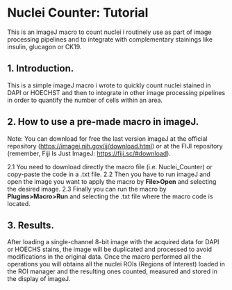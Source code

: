 # **Nuclei Counter: Tutorial**

This is an imageJ macro to count nuclei i routinely use as part of image processing pipelines and to integrate with complementary stainings like insulin, glucagon or CK19.


## **1. Introduction.**
This is a simple imageJ macro i wrote to quickly count nuclei stained in DAPI or HOECHST and then to integrate in other image processing pipelines in order to quantify the number of cells within an area.

## **2. How to use a pre-made macro in imageJ.**
Note: You can download for free the last version imageJ at the official repository (https://imagej.nih.gov/ij/download.html) or at the FIJI repository (remember, Fiji Is Just ImageJ: https://fiji.sc/#download). 

2.1 You need to download directly the macro file (i.e. Nuclei_Counter) or copy-paste the code in a .txt file. 
2.2 Then you have to run imageJ and open the image you want to apply the macro by **File>Open** and selecting the desired image.
2.3 Finally you can run the macro by **Plugins>Macro>Run** and selecting the .txt file where the macro code is located. 

## **3. Results.**
After loading a single-channel 8-bit image with the acquired data for DAPI or HOECHS stains, the image will be duplicated and processed to avoid modifications in the original data. Once the macro performed all the operations you will obtains all the nuclei ROIs (Regions of Interest) loaded in the ROI manager and the resulting ones counted, measured and stored in the display of imageJ. 
